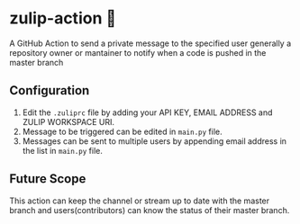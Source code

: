 # zulip-action 🚀

A GitHub Action to send a private message to the specified user generally a repository owner or mantainer to notify when a code is pushed in the master branch


## Configuration 

1. Edit the ```.zuliprc``` file by adding your API KEY, EMAIL ADDRESS and ZULIP WORKSPACE URI.
2. Message to be triggered can be edited in ```main.py``` file.
3. Messages can be sent to multiple users by appending email address in the list in ```main.py``` file.

## Future Scope

This action can keep the channel or stream up to date with the master branch and users(contributors) can know the status of their master branch.
